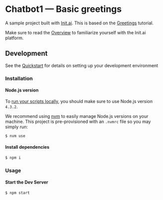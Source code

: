# Chatbot1 &mdash; Basic greetings
A sample project built with [Init.ai](https://init.ai). This is based on the [Greetings](http://docs.init.ai/docs/tutorial-1-greetings) tutorial.

Make sure to read the [Overview](https://docs.init.ai/docs) to familiarize yourself
with the Init.ai platform.

## Development

See the [Quickstart](http://docs.init.ai/docs/quickstart) for details on setting up your development environment

### Installation

#### Node.js version

To [run your scripts locally](http://docs.init.ai/docs/dev-server#section-local-testing), you should make sure to use Node.js version `4.3.2`.

We recommend using [nvm](https://github.com/creationix/nvm) to easily manage Node.js versions on your machine. This project is pre-provisioned with an `.nvmrc` file so you may simply run:

```bash
$ nvm use
```

#### Install dependencies

```bash
$ npm i
```

### Usage

#### Start the Dev Server

```bash
$ npm start
```
